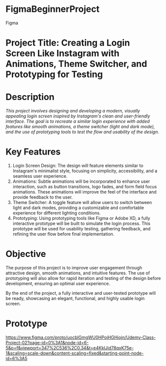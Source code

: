 # FigmaBeginnerProject
Figma 
# Project Title: Creating a Login Screen Like Instagram with Animations, Theme Switcher, and Prototyping for Testing
# Description
*This project involves designing and developing a modern, visually appealing login screen inspired by Instagram's clean and user-friendly interface. The goal is to recreate a similar login experience with added features like smooth animations, a theme switcher (light and dark mode), and the use of prototyping tools to test the flow and usability of the design.*

# Key Features
1) Login Screen Design: 
    The design will feature elements similar to Instagram's minimalist style, focusing on simplicity, accessibility, and a seamless user experience.
2) Animations: 
    Subtle animations will be incorporated to enhance user interaction, such as button transitions, logo fades, and form field focus animations. 
    These animations will improve the feel of the interface and provide feedback to the user.
3) Theme Switcher: 
    A toggle feature will allow users to switch between light and dark modes, providing a customizable and comfortable experience for different lighting conditions.
4) Prototyping: 
    Using prototyping tools like Figma or Adobe XD, a fully interactive prototype will be built to simulate the login process. 
    This prototype will be used for usability testing, gathering feedback, and refining the user flow before final implementation.
# Objective 
The purpose of this project is to improve user engagement through attractive design, smooth animations, and intuitive features. The use of prototyping will also allow for rapid iteration and testing of the design before development, ensuring an optimal user experience.

By the end of the project, a fully interactive and user-tested prototype will be ready, showcasing an elegant, functional, and highly usable login screen.

# Prototype
https://www.figma.com/proto/uocblGmgWU0HPojHGHiojn/Udemy-Class-Project-02?page-id=0%3A1&node-id=6-5&p=f&viewport=347%2C536%2C0.34&t=e4KkIJid78qxK75e-1&scaling=scale-down&content-scaling=fixed&starting-point-node-id=6%3A5